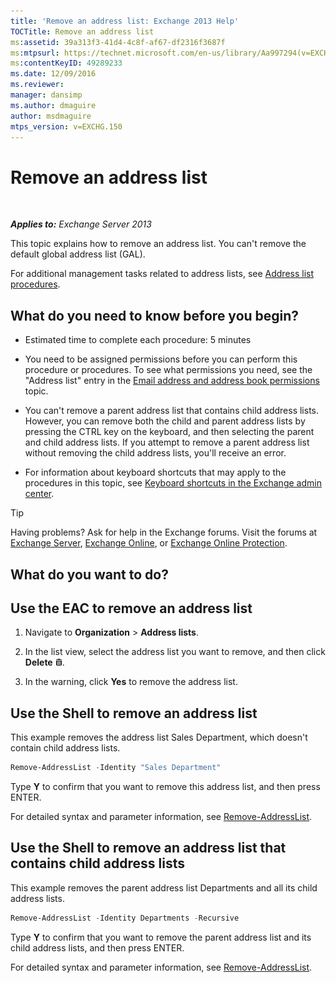 ```yaml
---
title: 'Remove an address list: Exchange 2013 Help'
TOCTitle: Remove an address list
ms:assetid: 39a313f3-41d4-4c8f-af67-df2316f3687f
ms:mtpsurl: https://technet.microsoft.com/en-us/library/Aa997294(v=EXCHG.150)
ms:contentKeyID: 49289233
ms.date: 12/09/2016
ms.reviewer: 
manager: dansimp
ms.author: dmaguire
author: msdmaguire
mtps_version: v=EXCHG.150
---
```


# Remove an address list

 

_**Applies to:** Exchange Server 2013_


This topic explains how to remove an address list. You can't remove the default global address list (GAL).

For additional management tasks related to address lists, see [Address list procedures](address-list-procedures-exchange-2013-help.md).

## What do you need to know before you begin?

  - Estimated time to complete each procedure: 5 minutes

  - You need to be assigned permissions before you can perform this procedure or procedures. To see what permissions you need, see the "Address list" entry in the [Email address and address book permissions](email-address-and-address-book-permissions-exchange-2013-help.md) topic.

  - You can't remove a parent address list that contains child address lists. However, you can remove both the child and parent address lists by pressing the CTRL key on the keyboard, and then selecting the parent and child address lists. If you attempt to remove a parent address list without removing the child address lists, you'll receive an error.

  - For information about keyboard shortcuts that may apply to the procedures in this topic, see [Keyboard shortcuts in the Exchange admin center](keyboard-shortcuts-in-the-exchange-admin-center-2013-help.md).


> [!TIP]
> Having problems? Ask for help in the Exchange forums. Visit the forums at <A href="https://go.microsoft.com/fwlink/p/?linkid=60612">Exchange Server</A>, <A href="https://go.microsoft.com/fwlink/p/?linkid=267542">Exchange Online</A>, or <A href="https://go.microsoft.com/fwlink/p/?linkid=285351">Exchange Online Protection</A>.



## What do you want to do?

## Use the EAC to remove an address list

1.  Navigate to **Organization** \> **Address lists**.

2.  In the list view, select the address list you want to remove, and then click **Delete** ![Delete icon](images/Dd298078.14f639f6-61e8-4418-bbfb-0db14de9d2f5(EXCHG.150).gif "Delete icon").

3.  In the warning, click **Yes** to remove the address list.

## Use the Shell to remove an address list

This example removes the address list Sales Department, which doesn't contain child address lists.

```powershell
Remove-AddressList -Identity "Sales Department"
```

Type **Y** to confirm that you want to remove this address list, and then press ENTER.

For detailed syntax and parameter information, see [Remove-AddressList](https://technet.microsoft.com/en-us/library/bb124342\(v=exchg.150\)).

## Use the Shell to remove an address list that contains child address lists

This example removes the parent address list Departments and all its child address lists.

```powershell
Remove-AddressList -Identity Departments -Recursive
```

Type **Y** to confirm that you want to remove the parent address list and its child address lists, and then press ENTER.

For detailed syntax and parameter information, see [Remove-AddressList](https://technet.microsoft.com/en-us/library/bb124342\(v=exchg.150\)).


